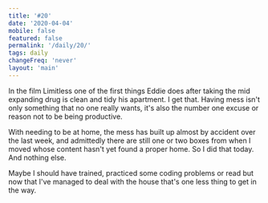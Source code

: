 ```yaml
---
title: '#20'
date: '2020-04-04'
mobile: false
featured: false
permalink: '/daily/20/'
tags: daily
changeFreq: 'never'
layout: 'main'
---
```


In the film Limitless one of the first things Eddie does after taking the mid expanding drug is clean and tidy his apartment. I get that. Having mess isn't only something that no one really wants, it's also the number one excuse or reason not to be being productive.

With needing to be at home, the mess has built up almost by accident over the last week, and admittedly there are still one or two boxes from when I moved whose content hasn't yet found a proper home. So I did that today. And nothing else.

Maybe I should have trained, practiced some coding problems or read but now that I've managed to deal with the house that's one less thing to get in the way.
